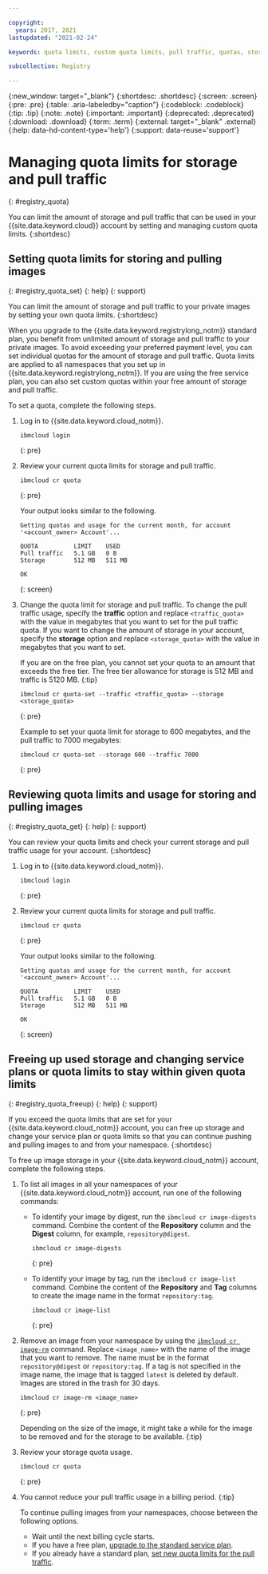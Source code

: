 ```yaml
---

copyright:
  years: 2017, 2021
lastupdated: "2021-02-24"

keywords: quota limits, custom quota limits, pull traffic, quotas, storage, free up space, decrease storage,

subcollection: Registry

---
```


{:new_window: target="_blank"}
{:shortdesc: .shortdesc}
{:screen: .screen}
{:pre: .pre}
{:table: .aria-labeledby="caption"}
{:codeblock: .codeblock}
{:tip: .tip}
{:note: .note}
{:important: .important}
{:deprecated: .deprecated}
{:download: .download}
{:term: .term}
{:external: target="_blank" .external}
{:help: data-hd-content-type='help'}
{:support: data-reuse='support'}

# Managing quota limits for storage and pull traffic
{: #registry_quota}

You can limit the amount of storage and pull traffic that can be used in your {{site.data.keyword.cloud}} account by setting and managing custom quota limits.
{:shortdesc}

## Setting quota limits for storing and pulling images
{: #registry_quota_set}
{: help}
{: support}

You can limit the amount of storage and pull traffic to your private images by setting your own quota limits.
{:shortdesc}

When you upgrade to the {{site.data.keyword.registrylong_notm}} standard plan, you benefit from unlimited amount of storage and pull traffic to your private images. To avoid exceeding your preferred payment level, you can set individual quotas for the amount of storage and pull traffic. Quota limits are applied to all namespaces that you set up in {{site.data.keyword.registrylong_notm}}. If you are using the free service plan, you can also set custom quotas within your free amount of storage and pull traffic.

To set a quota, complete the following steps.

1. Log in to {{site.data.keyword.cloud_notm}}.

   ```
   ibmcloud login
   ```
   {: pre}

2. Review your current quota limits for storage and pull traffic.

   ```
   ibmcloud cr quota
   ```
   {: pre}

   Your output looks similar to the following.

   ```
   Getting quotas and usage for the current month, for account '<account_owner> Account'...

   QUOTA          LIMIT    USED
   Pull traffic   5.1 GB   0 B
   Storage        512 MB   511 MB

   OK
   ```
   {: screen}

3. Change the quota limit for storage and pull traffic. To change the pull traffic usage, specify the **traffic** option and replace `<traffic_quota>` with the value in megabytes that you want to set for the pull traffic quota. If you want to change the amount of storage in your account, specify the **storage** option and replace `<storage_quota>` with the value in megabytes that you want to set.

   If you are on the free plan, you cannot set your quota to an amount that exceeds the free tier. The free tier allowance for storage is 512 MB and traffic is 5120 MB.
   {:tip}

   ```
   ibmcloud cr quota-set --traffic <traffic_quota> --storage <storage_quota>
   ```
   {: pre}

   Example to set your quota limit for storage to 600 megabytes, and the pull traffic to 7000 megabytes:

   ```
   ibmcloud cr quota-set --storage 600 --traffic 7000
   ```
   {: pre}

## Reviewing quota limits and usage for storing and pulling images
{: #registry_quota_get}
{: help}
{: support}

You can review your quota limits and check your current storage and pull traffic usage for your account.
{:shortdesc}

1. Log in to {{site.data.keyword.cloud_notm}}.

   ```
   ibmcloud login
   ```
   {: pre}

2. Review your current quota limits for storage and pull traffic.

   ```
   ibmcloud cr quota
   ```
   {: pre}

   Your output looks similar to the following.

   ```
   Getting quotas and usage for the current month, for account '<account_owner> Account'...

   QUOTA          LIMIT    USED
   Pull traffic   5.1 GB   0 B
   Storage        512 MB   511 MB

   OK
   ```
   {: screen}

## Freeing up used storage and changing service plans or quota limits to stay within given quota limits
{: #registry_quota_freeup}
{: help}
{: support}

If you exceed the quota limits that are set for your {{site.data.keyword.cloud_notm}} account, you can free up storage and change your service plan or quota limits so that you can continue pushing and pulling images to and from your namespace.
{:shortdesc}

To free up image storage in your {{site.data.keyword.cloud_notm}} account, complete the following steps.

1. To list all images in all your namespaces of your {{site.data.keyword.cloud_notm}} account, run one of the following commands:

   - To identify your image by digest, run the `ibmcloud cr image-digests` command. Combine the content of the **Repository** column and the **Digest** column, for example, `repository@digest`.
  
     ```
     ibmcloud cr image-digests
     ```
     {: pre}

   - To identify your image by tag, run the `ibmcloud cr image-list` command. Combine the content of the **Repository** and **Tag** columns to create the image name in the format `repository:tag`.

     ```
     ibmcloud cr image-list
     ```
     {: pre}

2. Remove an image from your namespace by using the [`ibmcloud cr image-rm`](/docs/Registry?topic=container-registry-cli-plugin-containerregcli#bx_cr_image_rm) command. Replace `<image_name>` with the name of the image that you want to remove. The name must be in the format `repository@digest` or `repository:tag`. If a tag is not specified in the image name, the image that is tagged `latest` is deleted by default. Images are stored in the trash for 30 days.

   ```
   ibmcloud cr image-rm <image_name>
   ```
   {: pre}

    Depending on the size of the image, it might take a while for the image to be removed and for the storage to be available.
    {:tip}

3. Review your storage quota usage.

   ```
   ibmcloud cr quota
   ```
   {: pre}

4. You cannot reduce your pull traffic usage in a billing period.
   {:tip}

   To continue pulling images from your namespaces, choose between the following options.

   - Wait until the next billing cycle starts.
   - If you have a free plan, [upgrade to the standard service plan](/docs/Registry?topic=Registry-registry_overview#registry_plan_upgrade).
   - If you already have a standard plan, [set new quota limits for the pull traffic](#registry_quota_set).

